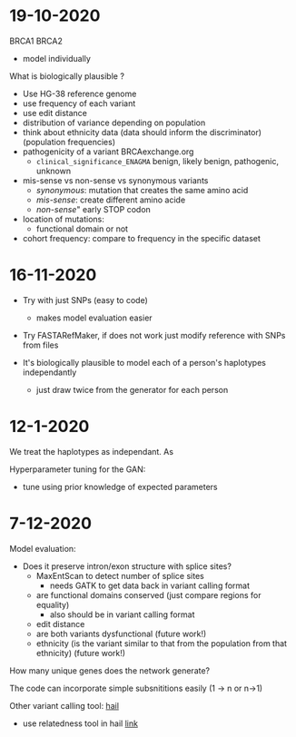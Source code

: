 # 19-10-2020

BRCA1
BRCA2

- model individually 

What is biologically plausible ?

- Use HG-38 reference genome 
- use frequency of each variant 
- use edit distance  
- distribution of variance depending on population 
- think about ethnicity data (data should inform the discriminator) (population frequencies) 
- pathogenicity of a variant BRCAexchange.org
    - `clinical_significance_ENAGMA` benign, likely benign, pathogenic, unknown 
- mis-sense vs non-sense vs synonymous variants 
    - *synonymous*: mutation that creates the same amino acid 
    - *mis-sense*: create different amino acide
    - *non-sense*" early STOP codon
- location of mutations:
    - functional domain or not
- cohort frequency: compare to frequency in the specific dataset


# 16-11-2020


- Try with just SNPs (easy to code)
    - makes model evaluation easier 

- Try FASTARefMaker, if does not work just modify reference with SNPs from files

- It's biologically plausible to model each of a person's haplotypes independantly
    - just draw twice from the generator for each person

# 12-1-2020

We treat the haplotypes as independant. As 


Hyperparameter tuning for the GAN:
- tune using prior knowledge of expected parameters

# 7-12-2020

Model evaluation:

- Does it preserve intron/exon structure with splice sites?
    - MaxEntScan to detect number of splice sites
        - needs GATK to get data back in variant calling format
    - are functional domains conserved (just compare regions for equality)
        - also should be in variant calling format
    - edit distance 
    - are both variants dysfunctional (future work!)
    - ethnicity (is the variant similar to that from the population from that ethnicity) (future work!)

How many unique genes does the network generate?

The code can incorporate simple subsnititions easily (1 -> n or n->1)

Other variant calling tool: [hail](https://hail.is/docs/0.2/genetics/hail.genetics.Call.html)
- use relatedness tool in hail [link](https://hail.is/docs/0.2/methods/relatedness.html)